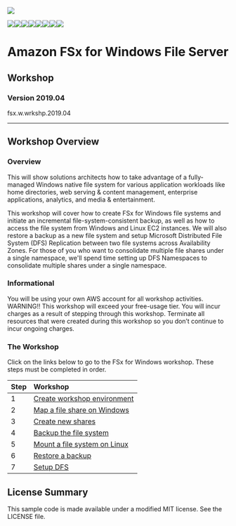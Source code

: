 ![](https://s3.amazonaws.com/aws-us-east-1/tutorial/AWS_logo_PMS_300x180.png)

![](https://s3.amazonaws.com/aws-us-east-1/tutorial/100x100_benefit_available.png)![](https://s3.amazonaws.com/aws-us-east-1/tutorial/100x100_benefit_ingergration.png)![](https://s3.amazonaws.com/aws-us-east-1/tutorial/100x100_benefit_ecryption-lock.png)![](https://s3.amazonaws.com/aws-us-east-1/tutorial/100x100_benefit_fully-managed.png)![](https://s3.amazonaws.com/aws-us-east-1/tutorial/100x100_benefit_lowcost-affordable.png)![](https://s3.amazonaws.com/aws-us-east-1/tutorial/100x100_benefit_performance.png)![](https://s3.amazonaws.com/aws-us-east-1/tutorial/100x100_benefit_scalable.png)![](https://s3.amazonaws.com/aws-us-east-1/tutorial/100x100_benefit_storage.png)


# **Amazon FSx for Windows File Server**

## Workshop

### Version 2019.04

fsx.w.wrkshp.2019.04

---

## Workshop Overview

### Overview

This will show solutions architects how to take advantage of a fully-managed Windows native file system for various application workloads like home directories, web serving & content management, enterprise applications, analytics, and media & entertainment.

This workshop will cover how to create FSx for Windows file systems and initiate an incremental file-system-consistent backup, as well as how to access the file system from Windows and Linux EC2 instances. We will also restore a backup as a new file system and setup Microsoft Distributed File System (DFS) Replication between two file systems across Availability Zones. For those of you who want to consolidate multiple file shares under a single namespace, we'll spend time setting up DFS Namespaces to consolidate multiple shares under a single namespace.

### Informational

You will be using your own AWS account for all workshop activities.
WARNING!! This workshop will exceed your free-usage tier. You will incur charges as a result of stepping through this workshop. Terminate all resources that were created during this workshop so you don’t continue to incur ongoing charges.

### The Workshop

Click on the links below to go to the FSx for Windows workshop.  These steps must be completed in order.


| Step | Workshop |
| :--- | :---
| 1 | [Create workshop environment](workshop/01-create-workshop-environment) |
| 2 | [Map a file share on Windows](workshop/02-map-file-share) |
| 3 | [Create new shares](workshop/03-create-new-shares)
| 4 | [Backup the file system](workshop/04-backup-file-system)
| 5 | [Mount a file system on Linux](workshop/05-mount-file-system)
| 6 | [Restore a backup](workshop/06-restore-backup)
| 7 | [Setup DFS](workshop/07-setup-dfs)


## License Summary

This sample code is made available under a modified MIT license. See the LICENSE file.
